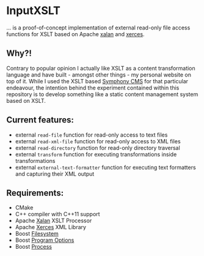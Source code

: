 # InputXSLT

... is a proof-of-concept implementation of external read-only file access functions for XSLT based on Apache [xalan](https://xalan.apache.org/) and [xerces](https://xerces.apache.org/).

## Why?!

Contrary to popular opinion I actually like XSLT as a content transformation language and have built - amongst other things - my personal website on top of it. While I used the XSLT based [Symphony CMS](http://www.getsymphony.com/)  for that particular endeavour, the intention behind the experiment contained within this repository is to develop something like a static content management system based on XSLT.

## Current features:

- external `read-file` function for read-only access to text files
- external `read-xml-file` function for read-only access to XML files
- external `read-directory` function for read-only directory traversal
- external `transform` function for executing transformations inside transformations
- external `external-text-formatter` function for executing text formatters and capturing their XML output

## Requirements:

- CMake
- C++ compiler with C++11 support
- Apache [Xalan](https://xalan.apache.org/) XSLT Processor
- Apache [Xerces](https://xerces.apache.org/) XML Library
- Boost [Filesystem](http://www.boost.org/doc/libs/1_55_0/libs/filesystem/doc/index.htm)
- Boost [Program Options](http://www.boost.org/doc/libs/1_55_0/doc/html/program_options.html)
- Boost [Process](http://www.highscore.de/boost/process/index.html)

